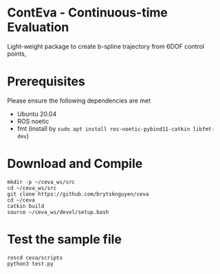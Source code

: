 # ContEva - Continuous-time Evaluation

Light-weight package to create b-spline trajectory from 6DOF control points, 

# Prerequisites

Please ensure the following dependencies are met

* Ubuntu 20.04
* ROS noetic
* fmt (install by `sudo apt install ros-noetic-pybind11-catkin libfmt-dev`)

# Download and Compile

```
mkdir -p ~/ceva_ws/src
cd ~/ceva_ws/src
git clone https://github.com/brytsknguyen/ceva
cd ~/ceva
catkin build
source ~/ceva_ws/devel/setup.bash
```

# Test the sample file

```
roscd ceva/scripts
python3 test.py
```

